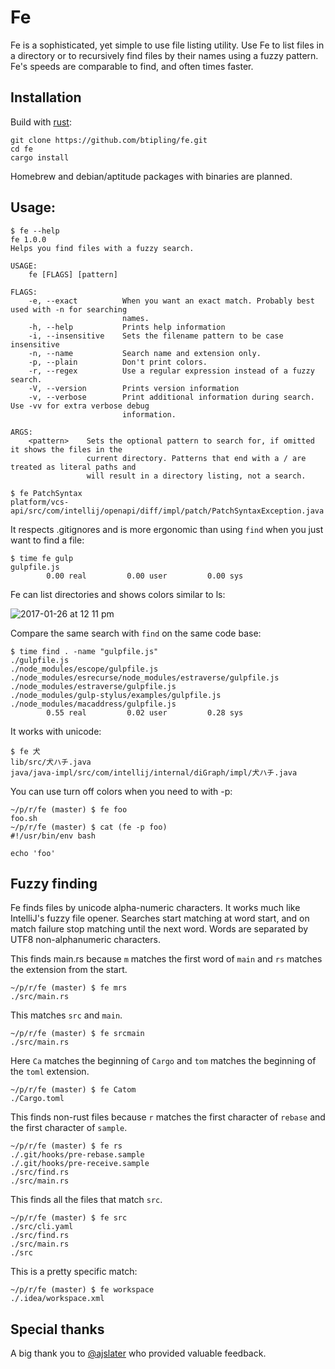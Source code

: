 # Fe
Fe is a sophisticated, yet simple to use file listing utility. Use Fe to list files in a directory or
to recursively find files by their names using a fuzzy pattern. Fe's speeds are comparable to
find, and often times faster.

## Installation

Build with [rust](https://github.com/rust-lang/rust):
```shell
git clone https://github.com/btipling/fe.git
cd fe
cargo install
```

Homebrew and debian/aptitude packages with binaries are planned.

## Usage:

```
$ fe --help
fe 1.0.0
Helps you find files with a fuzzy search.

USAGE:
    fe [FLAGS] [pattern]

FLAGS:
    -e, --exact          When you want an exact match. Probably best used with -n for searching
                         names.
    -h, --help           Prints help information
    -i, --insensitive    Sets the filename pattern to be case insensitive
    -n, --name           Search name and extension only.
    -p, --plain          Don't print colors.
    -r, --regex          Use a regular expression instead of a fuzzy search.
    -V, --version        Prints version information
    -v, --verbose        Print additional information during search. Use -vv for extra verbose debug
                         information.

ARGS:
    <pattern>    Sets the optional pattern to search for, if omitted it shows the files in the
                 current directory. Patterns that end with a / are treated as literal paths and
                 will result in a directory listing, not a search.
```

```shell
$ fe PatchSyntax
platform/vcs-api/src/com/intellij/openapi/diff/impl/patch/PatchSyntaxException.java
```

It respects .gitignores and is more ergonomic than using `find` when you just want to find a file:

```shell
$ time fe gulp
gulpfile.js
        0.00 real         0.00 user         0.00 sys
```

Fe can list directories and shows colors similar to ls:

![2017-01-26 at 12 11 pm](https://cloud.githubusercontent.com/assets/249641/22348470/a0f95c18-e3c0-11e6-9f60-9cee2ffc38df.png)


Compare the same search with `find` on the same code base:

```shell
$ time find . -name "gulpfile.js"
./gulpfile.js
./node_modules/escope/gulpfile.js
./node_modules/esrecurse/node_modules/estraverse/gulpfile.js
./node_modules/estraverse/gulpfile.js
./node_modules/gulp-stylus/examples/gulpfile.js
./node_modules/macaddress/gulpfile.js
        0.55 real         0.02 user         0.28 sys
```

It works with unicode:

```shell
$ fe 犬
lib/src/犬ハチ.java
java/java-impl/src/com/intellij/internal/diGraph/impl/犬ハチ.java
```

You can use turn off colors when you need to with -p:

```shell
~/p/r/fe (master) $ fe foo
foo.sh
~/p/r/fe (master) $ cat (fe -p foo)
#!/usr/bin/env bash

echo 'foo'
```

## Fuzzy finding

Fe finds files by unicode alpha-numeric characters. It works much like IntelliJ's fuzzy file opener.
Searches start matching at word start, and on match failure stop matching until the next word. Words are separated by UTF8
non-alphanumeric characters.

This finds main.rs because `m` matches the first word of `main` and `rs` matches the extension from the start.
```shell
~/p/r/fe (master) $ fe mrs
./src/main.rs
```

This matches `src` and `main`.
```shell
~/p/r/fe (master) $ fe srcmain
./src/main.rs
```

Here `Ca` matches the beginning of `Cargo` and `tom` matches the beginning of the `toml` extension.
```shell
~/p/r/fe (master) $ fe Catom
./Cargo.toml
```

This finds non-rust files because `r` matches the first character of `rebase` and the first character of `sample`.
```shell
~/p/r/fe (master) $ fe rs
./.git/hooks/pre-rebase.sample
./.git/hooks/pre-receive.sample
./src/find.rs
./src/main.rs
```

This finds all the files that match `src`.
```shell
~/p/r/fe (master) $ fe src
./src/cli.yaml
./src/find.rs
./src/main.rs
./src
```

This is a pretty specific match:
```shell
~/p/r/fe (master) $ fe workspace
./.idea/workspace.xml
```

## Special thanks

A big thank you to [@ajslater](https://github.com/ajslater) who provided valuable feedback.